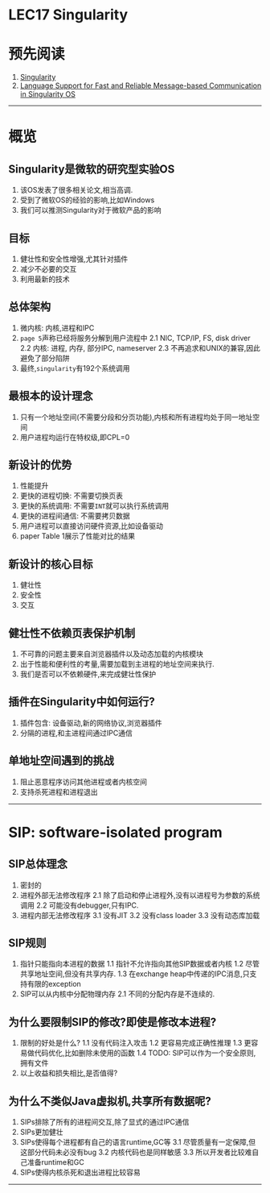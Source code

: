# LEC17 Singularity

# 预先阅读
1. [Singularity](https://github.com/chengyi818/my_xv6/blob/master/resources/LEC17/hunt07singularity.pdf)
2. [Language Support for Fast and Reliable Message-based Communication in Singularity OS](https://github.com/chengyi818/my_xv6/blob/master/resources/LEC17/singularity-eurosys2006.pdf)

---

# 概览

## Singularity是微软的研究型实验OS
1. 该OS发表了很多相关论文,相当高调.
2. 受到了微软OS的经验的影响,比如Windows
3. 我们可以推测Singularity对于微软产品的影响

## 目标
1. 健壮性和安全性增强,尤其针对插件
2. 减少不必要的交互
3. 利用最新的技术

## 总体架构
1. 微内核: 内核,进程和IPC
2. `page 5`声称已经将服务分解到用户流程中
  2.1 NIC, TCP/IP, FS, disk driver
  2.2 内核: 进程, 内存, 部分IPC, nameserver
  2.3 不再追求和UNIX的兼容,因此避免了部分陷阱
3. 最终,`singularity`有192个系统调用

## 最根本的设计理念
1. 只有一个地址空间(不需要分段和分页功能),内核和所有进程均处于同一地址空间
2. 用户进程均运行在特权级,即CPL=0

## 新设计的优势
1. 性能提升
2. 更快的进程切换: 不需要切换页表
3. 更快的系统调用: 不需要`INT`就可以执行系统调用
4. 更快的进程间通信: 不需要拷贝数据
5. 用户进程可以直接访问硬件资源,比如设备驱动
6. paper Table 1展示了性能对比的结果

## 新设计的核心目标
1. 健壮性
2. 安全性
3. 交互

## 健壮性不依赖页表保护机制
1. 不可靠的问题主要来自浏览器插件以及动态加载的内核模块
2. 出于性能和便利性的考量,需要加载到主进程的地址空间来执行.
3. 我们是否可以不依赖硬件,来完成健壮性保护

## 插件在Singularity中如何运行?
1. 插件包含: 设备驱动,新的网络协议,浏览器插件
2. 分隔的进程,和主进程间通过IPC通信

## 单地址空间遇到的挑战
1. 阻止恶意程序访问其他进程或者内核空间
2. 支持杀死进程和进程退出


---

# SIP: software-isolated program

## SIP总体理念
1. 密封的
2. 进程外部无法修改程序
  2.1 除了启动和停止进程外,没有以进程号为参数的系统调用
  2.2 可能没有debugger,只有IPC.
3. 进程内部无法修改程序
  3.1 没有JIT
  3.2 没有class loader
  3.3 没有动态库加载

## SIP规则
1. 指针只能指向本进程的数据
  1.1 指针不允许指向其他SIP数据或者内核
  1.2 尽管共享地址空间,但没有共享内存.
  1.3 在exchange heap中传递的IPC消息,只支持有限的exception
2. SIP可以从内核中分配物理内存
  2.1 不同的分配内存是不连续的.

## 为什么要限制SIP的修改?即使是修改本进程?
1. 限制的好处是什么?
  1.1 没有代码注入攻击
  1.2 更容易完成正确性推理
  1.3 更容易做代码优化,比如删除未使用的函数
  1.4 TODO: SIP可以作为一个安全原则,拥有文件
2. 以上收益和损失相比,是否值得?

## 为什么不类似Java虚拟机,共享所有数据呢?
1. SIPs排除了所有的进程间交互,除了显式的通过IPC通信
2. SIPs更加健壮
3. SIPs使得每个进程都有自己的语言runtime,GC等
  3.1 尽管质量有一定保障,但这部分代码未必没有bug
  3.2 内核代码也是同样敏感
  3.3 所以开发者比较难自己准备runtime和GC
4. SIPs使得内核杀死和退出进程比较容易


























---
